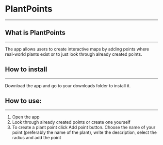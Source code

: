 # PlantPoints
---
## What is PlantPoints
---
The app allows users to create interactive maps by adding points where real-world plants exist or to just look through already created points.
## How to install
---
Download the app and go to your downloads folder to install it.
## How to use:
---
1. Open the app
2. Look through already created points or create one yourself
3. To create a plant point click Add point button. Choose the name of your point (preferably the name of the plant), write the description, select the radius and add the point

